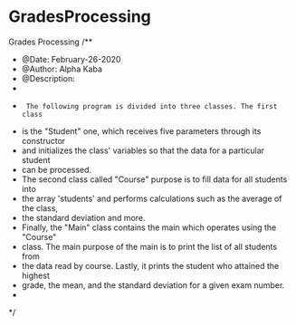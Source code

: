 # GradesProcessing
Grades Processing
/**
 * @Date: February-26-2020
 * @Author: Alpha Kaba
 * @Description:
 *
 * 		The following program is divided into three classes. The first class
 * is the "Student" one, which receives five parameters through its constructor
 * and initializes the class' variables so that the data for a particular student
 * can be processed.
 * The second class called "Course" purpose is to fill data for all students into
 * the array 'students' and performs calculations such as the average of the class,
 * the standard deviation and more.
 * Finally, the "Main" class contains the main which operates using the "Course"
 * class. The main purpose of the main is to print the list of all students from
 * the data read by course. Lastly, it prints the student who attained the highest
 * grade, the mean, and the standard deviation for a given exam number.
 *
 */
